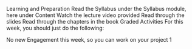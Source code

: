 Learning and Preparation
Read the Syllabus under the Syllabus module, here under Content
Watch the lecture video provided
Read through the slides
Read through the chapters in the book
Graded Activities
For this week, you should just do the following:

No new Engagement this week, so you can work on your project 1